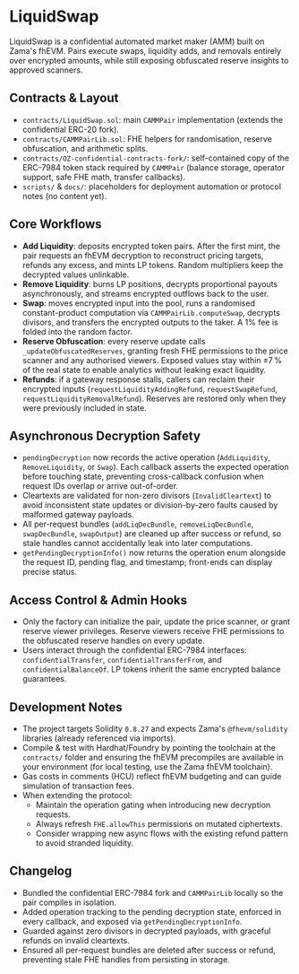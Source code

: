 # LiquidSwap

LiquidSwap is a confidential automated market maker (AMM) built on Zama's fhEVM.
Pairs execute swaps, liquidity adds, and removals entirely over encrypted
amounts, while still exposing obfuscated reserve insights to approved scanners.

## Contracts & Layout

- `contracts/LiquidSwap.sol`: main `CAMMPair` implementation (extends the confidential ERC-20 fork).
- `contracts/CAMMPairLib.sol`: FHE helpers for randomisation, reserve obfuscation, and arithmetic splits.
- `contracts/OZ-confidential-contracts-fork/`: self-contained copy of the ERC-7984 token stack required by
  `CAMMPair` (balance storage, operator support, safe FHE math, transfer callbacks).
- `scripts/` & `docs/`: placeholders for deployment automation or protocol notes (no content yet).

## Core Workflows

- **Add Liquidity**: deposits encrypted token pairs. After the first mint, the pair
  requests an fhEVM decryption to reconstruct pricing targets, refunds any excess,
  and mints LP tokens. Random multipliers keep the decrypted values unlinkable.
- **Remove Liquidity**: burns LP positions, decrypts proportional payouts
  asynchronously, and streams encrypted outflows back to the user.
- **Swap**: moves encrypted input into the pool, runs a randomised constant-product
  computation via `CAMMPairLib.computeSwap`, decrypts divisors, and transfers the
  encrypted outputs to the taker. A 1% fee is folded into the random factor.
- **Reserve Obfuscation**: every reserve update calls `_updateObfuscatedReserves`,
  granting fresh FHE permissions to the price scanner and any authorised viewers.
  Exposed values stay within ±7 % of the real state to enable analytics without
  leaking exact liquidity.
- **Refunds**: if a gateway response stalls, callers can reclaim their encrypted
  inputs (`requestLiquidityAddingRefund`, `requestSwapRefund`,
  `requestLiquidityRemovalRefund`). Reserves are restored only when they were
  previously included in state.

## Asynchronous Decryption Safety

- `pendingDecryption` now records the active operation (`AddLiquidity`,
  `RemoveLiquidity`, or `Swap`). Each callback asserts the expected operation
  before touching state, preventing cross-callback confusion when request IDs
  overlap or arrive out-of-order.
- Cleartexts are validated for non-zero divisors (`InvalidCleartext`) to avoid
  inconsistent state updates or division-by-zero faults caused by malformed
  gateway payloads.
- All per-request bundles (`addLiqDecBundle`, `removeLiqDecBundle`,
  `swapDecBundle`, `swapOutput`) are cleaned up after success or refund, so stale
  handles cannot accidentally leak into later computations.
- `getPendingDecryptionInfo()` now returns the operation enum alongside the
  request ID, pending flag, and timestamp; front-ends can display precise status.

## Access Control & Admin Hooks

- Only the factory can initialize the pair, update the price scanner, or grant
  reserve viewer privileges. Reserve viewers receive FHE permissions to the
  obfuscated reserve handles on every update.
- Users interact through the confidential ERC-7984 interfaces:
  `confidentialTransfer`, `confidentialTransferFrom`, and `confidentialBalanceOf`.
  LP tokens inherit the same encrypted balance guarantees.

## Development Notes

- The project targets Solidity `0.8.27` and expects Zama's `@fhevm/solidity`
  libraries (already referenced via imports).
- Compile & test with Hardhat/Foundry by pointing the toolchain at the
  `contracts/` folder and ensuring the fhEVM precompiles are available in your
  environment (for local testing, use the Zama fhEVM toolchain).
- Gas costs in comments (HCU) reflect fhEVM budgeting and can guide simulation
  of transaction fees.
- When extending the protocol:
  - Maintain the operation gating when introducing new decryption requests.
  - Always refresh `FHE.allowThis` permissions on mutated ciphertexts.
  - Consider wrapping new async flows with the existing refund pattern to avoid
    stranded liquidity.

## Changelog

- Bundled the confidential ERC-7984 fork and `CAMMPairLib` locally so the pair
  compiles in isolation.
- Added operation tracking to the pending decryption state, enforced in every
  callback, and exposed via `getPendingDecryptionInfo`.
- Guarded against zero divisors in decrypted payloads, with graceful refunds on
  invalid cleartexts.
- Ensured all per-request bundles are deleted after success or refund, preventing
  stale FHE handles from persisting in storage.
